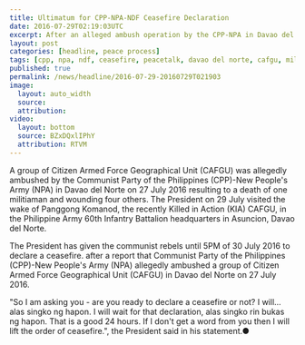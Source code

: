 ```yaml
---
title: Ultimatum for CPP-NPA-NDF Ceasefire Declaration
date: 2016-07-29T02:19:03UTC
excerpt: After an alleged ambush operation by the CPP-NPA in Davao del Norte that resulted in the death of a militiaman and wounded four others, the President addressed the CPP-NPA-NDF to declare a ceasefire on their part as the government have.
layout: post
categories: [headline, peace process]
tags: [cpp, npa, ndf, ceasefire, peacetalk, davao del norte, cafgu, militia]
published: true
permalink: /news/headline/2016-07-29-20160729T021903
image:
  layout: auto_width
  source: 
  attribution: 
video:
  layout: bottom
  source: BZxDQxlIPhY
  attribution: RTVM
---
```


A group of Citizen Armed Force Geographical Unit (CAFGU) was allegedly ambushed by the Communist Party of the Philippines (CPP)-New People's Army (NPA) in Davao del Norte on 27 July 2016 resulting to a death of one militiaman and wounding four others.
The President on 29 July visited the wake of Panggong Komanod, the recently Killed in Action (KIA) CAFGU, in the Philippine Army 60th Infantry Battalion headquarters in Asuncion, Davao del Norte.

The President has given the communist rebels until 5PM of 30 July 2016 to declare a ceasefire. after a report that Communist Party of the Philippines (CPP)-New People's Army (NPA) allegedly ambushed a group of Citizen Armed Force Geographical Unit (CAFGU) in Davao del Norte on 27 July 2016.

"So I am asking you - are you ready to declare a ceasefire or not? I will... alas singko ng hapon. I will wait for that declaration, alas singko rin bukas ng hapon. That is a good 24 hours. If I don't get a word from you then I will lift the order of ceasefire.", the President said in his statement.&#x25cf;
